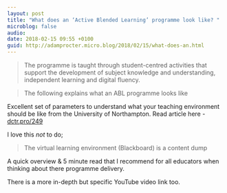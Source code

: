 ```yaml
---
layout: post
title: "What does an ‘Active Blended Learning’ programme look like? "
microblog: false
audio: 
date: 2018-02-15 09:55 +0100
guid: http://adamprocter.micro.blog/2018/02/15/what-does-an.html
---
```

> The programme is taught through student-centred activities that support the development of subject knowledge and understanding, independent learning and digital fluency.

> The following explains what an ABL programme looks like

Excellent set of parameters to understand what your teaching environment should be like from the University of Northampton.
Read article here - [dctr.pro/249](http://dctr.pro/249) 

I love this *not* to do;

> The virtual learning environment (Blackboard) is a content dump

A quick overview & 5 minute read that I recommend for all educators when thinking about there programme delivery. 

There is a more in-depth but specific YouTube video link too. 
